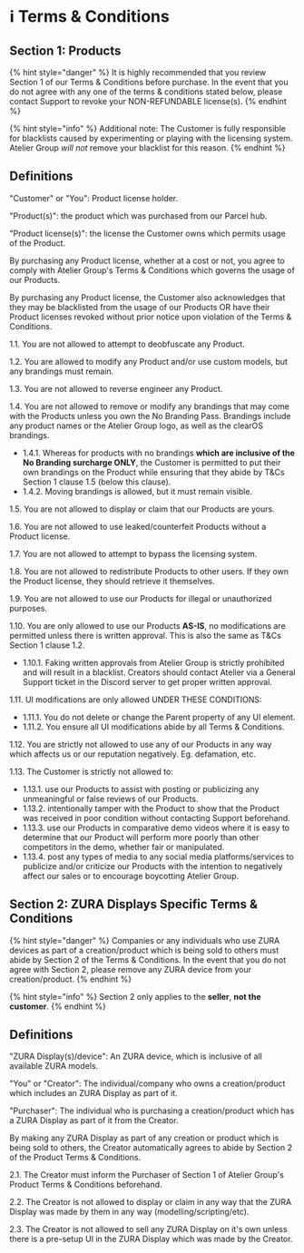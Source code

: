 # ℹ️ Terms & Conditions

## Section 1: Products

{% hint style="danger" %}
It is highly recommended that you review Section 1 of our Terms & Conditions before purchase. In the event that you do not agree with any one of the terms & conditions stated below, please contact Support to revoke your NON-REFUNDABLE license(s).
{% endhint %}

{% hint style="info" %}
Additional note: The Customer is fully responsible for blacklists caused by experimenting or playing with the licensing system. Atelier Group _will not_ remove your blacklist for this reason.
{% endhint %}

## Definitions

"Customer" or "You": Product license holder.

"Product(s)": the product which was purchased from our Parcel hub.

"Product license(s)": the license the Customer owns which permits usage of the Product.



By purchasing any Product license, whether at a cost or not, you agree to comply with Atelier Group's Terms & Conditions which governs the usage of our Products.

By purchasing any Product license, the Customer also acknowledges that they may be blacklisted from the usage of our Products OR have their Product licenses revoked without prior notice upon violation of the Terms & Conditions.

1.1. You are not allowed to attempt to deobfuscate any Product.

1.2. You are allowed to modify any Product and/or use custom models, but any brandings must remain.

1.3. You are not allowed to reverse engineer any Product.

1.4. You are not allowed to remove or modify any brandings that may come with the Products unless you own the No Branding Pass. Brandings include any product names or the Atelier Group logo, as well as the clearOS brandings.

* 1.4.1. Whereas for products with no brandings **which are inclusive of the No Branding surcharge ONLY**, the Customer is permitted to put their own brandings on the Product while ensuring that they abide by T\&Cs Section 1 clause 1.5 (below this clause).
* 1.4.2. Moving brandings is allowed, but it must remain visible.

1.5. You are not allowed to display or claim that our Products are yours.

1.6. You are not allowed to use leaked/counterfeit Products without a Product license.

1.7. You are not allowed to attempt to bypass the licensing system.

1.8. You are not allowed to redistribute Products to other users. If they own the Product license, they should retrieve it themselves.

1.9. You are not allowed to use our Products for illegal or unauthorized purposes.

1.10. You are only allowed to use our Products **AS-IS**, no modifications are permitted unless there is written approval. This is also the same as T\&Cs Section 1 clause 1.2.

* 1.10.1. Faking written approvals from Atelier Group is strictly prohibited and will result in a blacklist. Creators should contact Atelier via a General Support ticket in the Discord server to get proper written approval.

1.11. UI modifications are only allowed UNDER THESE CONDITIONS:

* 1.11.1. You do not delete or change the Parent property of any UI element.
* 1.11.2. You ensure all UI modifications abide by all Terms & Conditions.

1.12. You are strictly not allowed to use any of our Products in any way which affects us or our reputation negatively. Eg. defamation, etc.

1.13. The Customer is strictly not allowed to:

* 1.13.1. use our Products to assist with posting or publicizing any unmeaningful or false reviews of our Products.
* 1.13.2. intentionally tamper with the Product to show that the Product was received in poor condition without contacting Support beforehand.
* 1.13.3. use our Products in comparative demo videos where it is easy to determine that our Product will perform more poorly than other competitors in the demo, whether fair or manipulated.
* 1.13.4. post any types of media to any social media platforms/services to publicize and/or criticize our Products with the intention to negatively affect our sales or to encourage boycotting Atelier Group.

## Section 2: ZURA Displays Specific Terms & Conditions

{% hint style="danger" %}
Companies or any individuals who use ZURA devices as part of a creation/product which is being sold to others must abide by Section 2 of the Terms & Conditions. In the event that you do not agree with Section 2, please remove any ZURA device from your creation/product.
{% endhint %}

{% hint style="info" %}
Section 2 only applies to the **seller**, **not the customer**.
{% endhint %}

## Definitions

"ZURA Display(s)/device": An ZURA device, which is inclusive of all available ZURA models.

"You" or "Creator": The individual/company who owns a creation/product which includes an ZURA Display as part of it.

"Purchaser": The individual who is purchasing a creation/product which has a ZURA Display as part of it from the Creator.

By making any ZURA Display as part of any creation or product which is being sold to others, the Creator automatically agrees to abide by Section 2 of the Product Terms & Conditions.

2.1. The Creator must inform the Purchaser of Section 1 of Atelier Group's Product Terms & Conditions beforehand.

2.2. The Creator is not allowed to display or claim in any way that the ZURA Display was made by them in any way (modelling/scripting/etc).

2.3. The Creator is not allowed to sell any ZURA Display on it's own unless there is a pre-setup UI in the ZURA Display which was made by the Creator.
